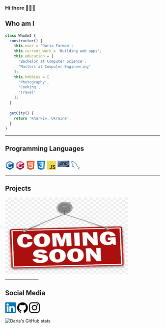 ### Hi there 👩🏻‍💻

## Who am I 
```js
class WhoAmI {
  constructor() {
    this.user = 'Daria Furman';
    this.current_work = 'Building web apps';
    this.education = [
      'Bachelor at Computer Science',
      'Masters at Computer Engineering'
    ];
    this.hobbies = [
      'Photography',
      'Cooking',
      'Travel'
    ];
  }

  getCity() {
    return 'Kharkiv, Ukraine';
  }
}


   ```
_________________

## Programming Languages
<img src = './pic/c-original.svg' width='30'/> <img src = './pic/cpp.svg' width='30'/> <img src = './pic/html.svg' width='30'/> <img src = './pic/css.svg' width='30'/> <img src = './pic/js.svg' width='30'/> <img src = './pic/php.svg' width='40'/> <img src = './pic/sql.svg' width='30'/> 
_________________

## Projects
<img src = "./pic/comingsoon.jpg" alt="comingsoon" width="400" height="250">
_________________

## Social Media
<img src = "./pic/linked.png" alt="linkedinlogo" width="35" height="35"> <a href= "https://www.linkedin.com/in/daria-furman-476930157"></a>
<img src = "./pic/git.png" alt="githublogo" width="35" height="35"> <a href= "https://github.com/daryafurman"></a>
<img src = "./pic/inst.png" alt="instagramlogo" width="35" height="35"> <a href= "https://www.instagram.com/darya_furman/"></a>

![Daria's GitHub stats](https://github-readme-stats.vercel.app/api?username=daryafurman&theme=transparent&show_icons=true)
 

